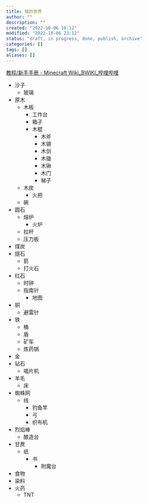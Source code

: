 ```yaml
---
title: 我的世界
author: ""
description: ""
created: "2022-10-06 19:12"
modified: "2022-10-06 23:12"
status: "draft, in progress, done, publish, archive"
categories: []
tags: []
aliases: []
---
```


[教程/新手手册 - Minecraft Wiki_BWIKI_哔哩哔哩](https://wiki.biligame.com/mc/教程/新手手册)

- 沙子
    - 玻璃
- 原木
    - 木板
        - 工作台
        - 箱子
        - 木棍
            - 木斧
            - 木镐
            - 木剑
            - 木锄
            - 木锹
            - 木门
            - 梯子
    - 木炭
        - 火把
    - 碗
- 圆石
    - 熔炉
        - 火炉
    - 拉杆
    - 压力板
- 煤炭
- 燧石
    - 箭
    - 打火石
- 红石
    - 时钟
    - 指南针
        - 地图
- 铜
    - 避雷针
- 铁
    - 桶
    - 盾
    - 矿车
    - 炼药锅
- 金
- 钻石
    - 唱片机
- 羊毛
    - 床
- 蜘蛛网
    - 线
        - 钓鱼竿
        - 弓
        - 织布机
- 烈焰棒
    - 酿造台
- 甘蔗
    - 纸
        - 书
            - 附魔台
- 食物
- 染料
- 火药
    - TNT